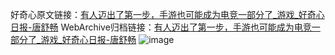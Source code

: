 好奇心原文链接：[有人迈出了第一步，手游也可能成为电竞一部分了_游戏_好奇心日报-唐舒畅](https://www.qdaily.com/articles/8127.html)
WebArchive归档链接：[有人迈出了第一步，手游也可能成为电竞一部分了_游戏_好奇心日报-唐舒畅](http://web.archive.org/web/20190623152145/https://www.qdaily.com/articles/8127.html)
![image](http://ww3.sinaimg.cn/large/007d5XDply1g3vaqzlctqj30u02pjhdt)